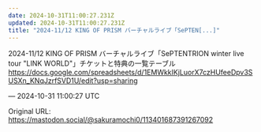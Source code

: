 ```yaml
---
date: 2024-10-31T11:00:27.231Z
updated: 2024-10-31T11:00:27.231Z
title: "2024-11/12 KING OF PRISM バーチャルライブ「SePTEN[...]"
---
```


<p>2024-11/12 KING OF PRISM バーチャルライブ「SePTENTRION winter live tour &quot;LINK WORLD&quot;」チケットと特典の一覧テーブル<br /><a href="https://docs.google.com/spreadsheets/d/1EMWkkIKjLuorX7czHUfeeDpv3SUSXn_KNqJzrfSVD1U/edit?usp=sharing" target="_blank" rel="nofollow noopener" translate="no"><span class="invisible">https://</span><span class="ellipsis">docs.google.com/spreadsheets/d</span><span class="invisible">/1EMWkkIKjLuorX7czHUfeeDpv3SUSXn_KNqJzrfSVD1U/edit?usp=sharing</span></a></p>

&mdash; 2024-10-31 11:00:27 UTC

Original URL: https://mastodon.social/@sakuramochi0/113401687391267092
